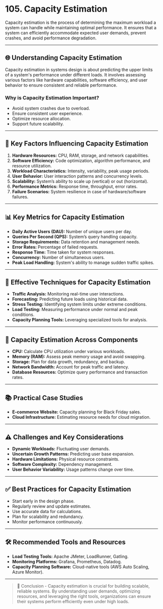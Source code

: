 # 105. Capacity Estimation

Capacity estimation is the process of determining the maximum workload a system can handle while maintaining optimal performance. It ensures that a system can efficiently accommodate expected user demands, prevent crashes, and avoid performance degradation.

---

## 🌐 Understanding Capacity Estimation

Capacity estimation in systems design is about predicting the upper limits of a system's performance under different loads. It involves assessing various factors like hardware capabilities, software efficiency, and user behavior to ensure consistent and reliable performance.

### Why is Capacity Estimation Important?
- Avoid system crashes due to overload.
- Ensure consistent user experience.
- Optimize resource allocation.
- Support future scalability.

---

## 📝 Key Factors Influencing Capacity Estimation

1. **Hardware Resources:** CPU, RAM, storage, and network capabilities.
2. **Software Efficiency:** Code optimization, algorithm performance, and resource utilization.
3. **Workload Characteristics:** Intensity, variability, peak usage periods.
4. **User Behavior:** User interaction patterns and concurrency levels.
5. **Scalability:** System’s ability to scale up (vertical) or out (horizontal).
6. **Performance Metrics:** Response time, throughput, error rates.
7. **Failure Scenarios:** System resilience in case of hardware/software failures.

---

## 📊 Key Metrics for Capacity Estimation

- **Daily Active Users (DAU):** Number of unique users per day.
- **Queries Per Second (QPS):** System’s query handling capacity.
- **Storage Requirements:** Data retention and management needs.
- **Error Rates:** Percentage of failed requests.
- **Response Time:** Time taken for system responses.
- **Concurrency:** Number of simultaneous users.
- **Peak Load Handling:** System's ability to manage sudden traffic spikes.

---

## 📌 Effective Techniques for Capacity Estimation

- **Traffic Analysis:** Monitoring real-time user interactions.
- **Forecasting:** Predicting future loads using historical data.
- **Stress Testing:** Identifying system limits under extreme conditions.
- **Load Testing:** Measuring performance under normal and peak conditions.
- **Capacity Planning Tools:** Leveraging specialized tools for analysis.

---

## 🚀 Capacity Estimation Across Components

- **CPU:** Calculate CPU utilization under various workloads.
- **Memory (RAM):** Assess peak memory usage and avoid swapping.
- **Storage:** Plan for data growth, redundancy, and backup.
- **Network Bandwidth:** Account for peak traffic and latency.
- **Database Resources:** Optimize query performance and transaction rates.

---

## 📚 Practical Case Studies

- **E-commerce Website:** Capacity planning for Black Friday sales.
- **Cloud Infrastructure:** Estimating resource needs for cloud migration.

---

## ⚠️ Challenges and Key Considerations

- **Dynamic Workloads:** Fluctuating user demands.
- **Uncertain Growth Patterns:** Predicting user base expansion.
- **Hardware Limitations:** Physical resource constraints.
- **Software Complexity:** Dependency management.
- **User Behavior Variability:** Usage patterns change over time.

---

## ✅ Best Practices for Capacity Estimation

- Start early in the design phase.
- Regularly review and update estimates.
- Use accurate data for calculations.
- Plan for scalability and redundancy.
- Monitor performance continuously.

---

## 🛠️ Recommended Tools and Resources

- **Load Testing Tools:** Apache JMeter, LoadRunner, Gatling.
- **Monitoring Platforms:** Grafana, Prometheus, Datadog.
- **Capacity Planning Software:** Cloud-native tools (AWS Auto Scaling, Azure Monitor).

---

> 📌 Conclusion - 
Capacity estimation is crucial for building scalable, reliable systems. By understanding user demands, optimizing resources, and leveraging the right tools, organizations can ensure their systems perform efficiently even under high loads.
